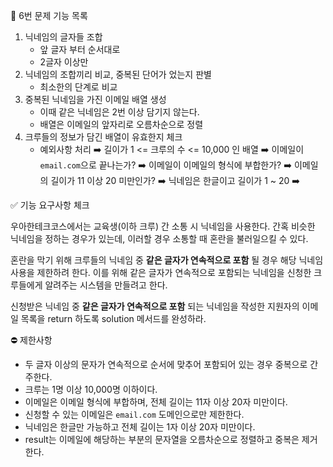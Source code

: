 📝 6번 문제 기능 목록

1. 닉네임의 글자들 조합 
    - 앞 글자 부터 순서대로
    - 2글자 이상만
2. 닉네임의 조합끼리 비교, 중복된 단어가 었는지 판별
    - 최소한의 단계로 비교
3. 중복된 닉네임을 가진 이메일 배열 생성
    - 이때 같은 닉네임은 2번 이상 담기지 않는다.
    - 배열은 이메일의 앞자리로 오름차순으로 정렬
3. 크루들의 정보가 담긴 배열이 유효한지 체크
    - 예외사항 처리
        ➡️ 길이가 1 <= 크루의 수 <= 10,000 인 배열
        ➡️ 이메일이 `email.com`으로 끝나는가?
        ➡️ 이메일이 이메일의 형식에 부합한가?
        ➡️ 이메일의 길이가 11 이상 20 미만인가?
        ➡️ 닉네임은 한글이고 길이가 1 ~ 20 
        ➡️ 


✅ 기능 요구사항 체크

우아한테크코스에서는 교육생(이하 크루) 간 소통 시 닉네임을 사용한다. 간혹 비슷한 닉네임을 정하는 경우가 있는데, 이러할 경우 소통할 때 혼란을 불러일으킬 수 있다.

혼란을 막기 위해 크루들의 닉네임 중 **같은 글자가 연속적으로 포함** 될 경우 해당 닉네임 사용을 제한하려 한다. 이를 위해 같은 글자가 연속적으로 포함되는 닉네임을 신청한 크루들에게 알려주는 시스템을 만들려고 한다.


신청받은 닉네임 중 **같은 글자가 연속적으로 포함** 되는 닉네임을 작성한 지원자의 이메일 목록을 return 하도록 solution 메서드를 완성하라.


⛔️ 제한사항

- 두 글자 이상의 문자가 연속적으로 순서에 맞추어 포함되어 있는 경우 중복으로 간주한다.
- 크루는 1명 이상 10,000명 이하이다.
- 이메일은 이메일 형식에 부합하며, 전체 길이는 11자 이상 20자 미만이다.
- 신청할 수 있는 이메일은 `email.com` 도메인으로만 제한한다.
- 닉네임은 한글만 가능하고 전체 길이는 1자 이상 20자 미만이다.
- result는 이메일에 해당하는 부분의 문자열을 오름차순으로 정렬하고 중복은 제거한다.

